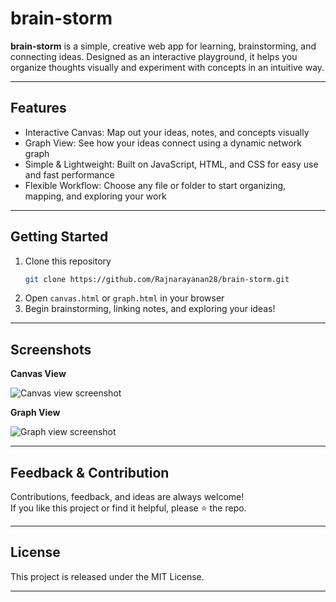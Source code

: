 # brain-storm

**brain-storm** is a simple, creative web app for learning, brainstorming, and connecting ideas. Designed as an interactive playground, it helps you organize thoughts visually and experiment with concepts in an intuitive way.

---

## Features

- Interactive Canvas: Map out your ideas, notes, and concepts visually
- Graph View: See how your ideas connect using a dynamic network graph
- Simple & Lightweight: Built on JavaScript, HTML, and CSS for easy use and fast performance
- Flexible Workflow: Choose any file or folder to start organizing, mapping, and exploring your work

---

## Getting Started

1. Clone this repository
   ```bash
   git clone https://github.com/Rajnarayanan28/brain-storm.git
   ```
2. Open `canvas.html` or `graph.html` in your browser
3. Begin brainstorming, linking notes, and exploring your ideas!

---

## Screenshots

**Canvas View**
<!-- Add your `canvas.html` screenshot here -->
![Canvas view screenshot](canvas-screenshot-placeholder)

**Graph View**
<!-- Add your `graph.html` screenshot here -->
![Graph view screenshot](graph-screenshot-placeholder)

---

## Feedback & Contribution

Contributions, feedback, and ideas are always welcome!  
If you like this project or find it helpful, please ⭐️ the repo.

---

## License

This project is released under the MIT License.

---
